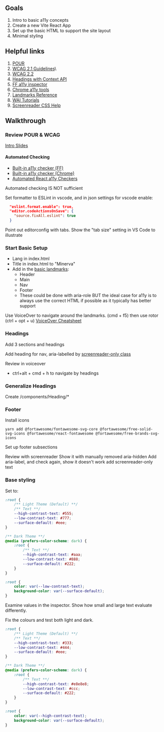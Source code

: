 ## Goals

1. Intro to basic a11y concepts
1. Create a new Vite React App
1. Set up the basic HTML to support the site layout
1. Minimal styling

## Helpful links

1. [POUR](https://equalizedigital.com/web-accessibility-p-o-u-r-acronym/)
2. [WCAG 2.1 Guidelines](https://www.w3.org/TR/WCAG21/)\
3. [WCAG 2.2](https://www.w3.org/TR/WCAG22/#new-features-in-wcag-2-2)
4. [Headings with Context API](https://beta.reactjs.org/learn/passing-data-deeply-with-context)
5. [FF a11y inspector](https://firefox-source-docs.mozilla.org/devtools-user/accessibility_inspector/)
6. [Chrome a11y tools](https://developer.chrome.com/docs/devtools/accessibility/reference/)
7. [Landmarks Reference](https://www.d.umn.edu/itss/training/online/structure/landmarks/)
8. [WAI Tutorials](https://www.w3.org/WAI/tutorials/)
9. [Screenreader CSS Help](https://webaim.org/techniques/css/invisiblecontent/)

## Walkthrough

### Review POUR & WCAG

[Intro Slides](https://docs.google.com/presentation/d/1KKHwTzK5BJMxC-48WsFxMEaNF4IR_77GaxriiQAoL6U/edit?usp=sharing)

#### Automated Checking

- [Built-in a11y checker (FF)](https://firefox-source-docs.mozilla.org/devtools-user/accessibility_inspector/)
- [Built-in a11y checker (Chrome)](https://developer.chrome.com/docs/devtools/accessibility/reference/)
- [Automated React a11y Checkers](https://web.dev/accessibility-auditing-react/)

Automated checking IS NOT sufficient

Set formatter to ESLint in vscode, and in json settings for vscode enable:

```json
  "eslint.format.enable": true,
  "editor.codeActionsOnSave": {
    "source.fixAll.eslint": true
  }
```

Point out editorconfig with tabs.
Show the "tab size" setting in VS Code to illustrate

### Start Basic Setup

- Lang in index.html
- Title in index.html to "Minerva"
- Add in the [basic landmarks](https://www.d.umn.edu/itss/training/online/structure/landmarks/):
  - Header
  - Main
  - Nav
  - Footer
  - These could be done with aria-role BUT the ideal case for a11y is to always use the correct HTML if possible as it typically has better support

Use VoiceOver to navigate around the landmarks. (cmd + f5) then use rotor (ctrl + opt + u)
[VoiceOver Cheatsheet](https://dequeuniversity.com/screenreaders/voiceover-keyboard-shortcuts)

### Headings

Add 3 sections and headings

Add heading for nav, aria-labelled by
[screenreader-only class](https://webaim.org/techniques/css/invisiblecontent/)

Review in voiceover

- ctrl+alt + cmd + h to navigate by headings

### Generalize Headings

Create /components/Heading/\*

### Footer

Install icons

```
yarn add @fortawesome/fontawesome-svg-core @fortawesome/free-solid-svg-icons @fortawesome/react-fontawesome @fortawesome/free-brands-svg-icons
```

Set up footer subsections

Review with screenreader
Show it with manually removed aria-hidden
Add aria-label, and check again, show it doesn't work
add screenreader-only text

### Base styling

Set to:

```css
:root {
	/** Light Theme (Default) **/
	/** Text **/
	--high-contrast-text: #555;
	--low-contrast-text: #777;
	--surface-default: #eee;
}

/** Dark Theme **/
@media (prefers-color-scheme: dark) {
	:root {
		/** Text **/
		--high-contrast-text: #aaa;
		--low-contrast-text: #888;
		--surface-default: #222;
	}
}

:root {
	color: var(--low-contrast-text);
	background-color: var(--surface-default);
}
```

Examine values in the inspector. Show how small and large text evaluate differently.

Fix the colours and test both light and dark.

```css
:root {
	/** Light Theme (Default) **/
	/** Text **/
	--high-contrast-text: #333;
	--low-contrast-text: #444;
	--surface-default: #eee;
}

/** Dark Theme **/
@media (prefers-color-scheme: dark) {
	:root {
		/** Text **/
		--high-contrast-text: #e8e8e8;
		--low-contrast-text: #ccc;
		--surface-default: #222;
	}
}

:root {
	color: var(--high-contrast-text);
	background-color: var(--surface-default);
}
```
